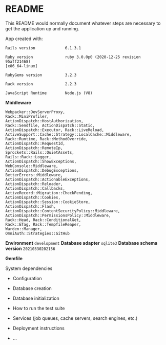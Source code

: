 # README

This README would normally document whatever steps are necessary to get the
application up and running.

App created with:

    Rails version             6.1.3.1
    
    Ruby version              ruby 3.0.0p0 (2020-12-25 revision 95aff21468) 
    [x86_64-linux]
    
    RubyGems version          3.2.3
    
    Rack version              2.2.3
    
    JavaScript Runtime        Node.js (V8)

**Middleware** 

    Webpacker::DevServerProxy,
    Rack::MiniProfiler, 
    ActionDispatch::HostAuthorization,
    Rack::Sendfile, ActionDispatch::Static,
    ActionDispatch::Executor, Rack::LiveReload, ActiveSupport::Cache::Strategy::LocalCache::Middleware,
    Rack::Runtime, Rack::MethodOverride,
    ActionDispatch::RequestId,
    ActionDispatch::RemoteIp,
    Sprockets::Rails::QuietAssets,
    Rails::Rack::Logger,
    ActionDispatch::ShowExceptions,
    WebConsole::Middleware, 
    ActionDispatch::DebugExceptions,
    BetterErrors::Middleware,
    ActionDispatch::ActionableExceptions,
    ActionDispatch::Reloader,
    ActionDispatch::Callbacks,
    ActiveRecord::Migration::CheckPending,
    ActionDispatch::Cookies,
    ActionDispatch::Session::CookieStore,
    ActionDispatch::Flash,
    ActionDispatch::ContentSecurityPolicy::Middleware, ActionDispatch::PermissionsPolicy::Middleware,
    Rack::Head, Rack::ConditionalGet,
    Rack::ETag, Rack::TempfileReaper,
    Warden::Manager,
    OmniAuth::Strategies::GitHub

**Environment**
               `development`
**Database adapter**
          `sqlite3`
**Database schema version** 
  `20210330202156`

**Gemfile**

System dependencies

* Configuration

* Database creation

* Database initialization

* How to run the test suite

* Services (job queues, cache servers, search engines, etc.)

* Deployment instructions

* ...

<!--stackedit_data:
eyJoaXN0b3J5IjpbLTY5NTY0MTU2OCw3NTU4NTA3MywtNjU0Nz
Y4Nzg1XX0=
-->